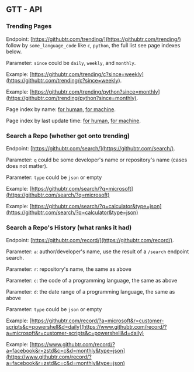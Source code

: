 ## GTT - API

### Trending Pages

Endpoint: [https://githubtr.com/trending/](https://githubtr.com/trending/) 
follow by `some_language_code` like `c`, `python`, the full list see page indexes below.

Parameter: `since` could be `daily`, `weekly`, and `monthly`.

Example: [https://githubtr.com/trending/c?since=weekly](https://githubtr.com/trending/c?since=weekly).

Example: [https://githubtr.com/trending/python?since=monthly](https://githubtr.com/trending/python?since=monthly).

Page index by name: [for human](https://www.githubtr.com/api/name/), [for machine](https://www.githubtr.com/api/name/?type=json).

Page index by last update time: [for human](https://www.githubtr.com/api/time/), [for machine](https://www.githubtr.com/api/time/?type=json).


### Search a Repo (whether got onto trending)

Endpoint: [https://githubtr.com/search/](https://githubtr.com/search/).

Parameter: `q` could be some developer's name or repository's name (cases does not matter).

Parameter: `type` could be `json` or empty

Example: [https://githubtr.com/search/?q=microsoft](https://githubtr.com/search/?q=microsoft)

Example: [https://githubtr.com/search/?q=calculator&type=json](https://githubtr.com/search/?q=calculator&type=json)


### Search a Repo's History (what ranks it had)

Endpoint: [https://githubtr.com/record/](https://githubtr.com/record/).

Parameter: `a`: author/developer's name, use the result of a `/search` endpoint search.

Parameter: `r`: repository's name, the same as above

Parameter: `c`: the code of a programming language, the same as above

Parameter: `d`: the date range of a programming language, the same as above

Parameter: `type` could be `json` or empty

Example: [https://githubtr.com/record/?a=microsoft&r=customer-scripts&c=powershell&d=daily](https://www.githubtr.com/record/?a=microsoft&r=customer-scripts&c=powershell&d=daily)

Example: [https://www.githubtr.com/record/?a=facebook&r=zstd&c=c&d=monthly&type=json](https://www.githubtr.com/record/?a=facebook&r=zstd&c=c&d=monthly&type=json)
